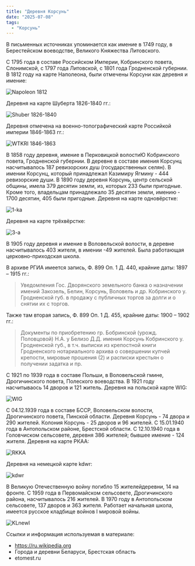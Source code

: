 ```yaml
---
title: "Деревня Корсунь"
date: "2025-07-08"
tags: 
  - "Корсунь"
---
```


В письменных источниках упоминается как имение в 1749 году, в Берестейском воеводстве, Великого Княжества Литовского.

С 1795 года в составе Российском Империи, Кобринского повета, Слонимской, с 1797 года Литовской, с 1801 года Гродненской губернии. В 1812 году на карте Наполеона, были отмечены Корсуни как деревня и имение:

![Napoleon 1812](https://github.com/user-attachments/assets/cc726a18-a1f9-4da3-bf71-6442fb86e69b)

Деревня на карте Шуберта 1826-1840 гг.:

![Shuber 1826-1840](https://github.com/user-attachments/assets/30188b67-3d63-4b76-93ec-8567c10bfd4e)

Деревня отмечена на военно-топографический карте Российкой империи 1846-1863 гг.:

![WTKRI 1846-1863](https://github.com/user-attachments/assets/ff37171f-a47a-4e84-90be-caf32e4b498b)

В 1858 году деревня, имение в Перковицкой волостиЮ Кобринского повета, Гродненской губернии. В деревне в составе имения Корсунц насчитывалось 187 ревизорских душ (государственных селян). В имении Корсунц, который принадлежал Казимиру Ягмину - 444 ревизорские души. В 1890 году деревня Корсунь, центр сельской общины, имела 379 десятин земли, из, которых 233 были пригодные. Кроме того, владельцам принадлежало 35 десятин земли, имению - 1700 десятин, 405 были пригодные. Деревня на карте одновёрстке:

![1-ka](https://github.com/user-attachments/assets/4149713b-b427-47ac-bf09-d301e9f0a517)

Деревня на карте трёхвёрстке:

![3-a](https://github.com/user-attachments/assets/4ea67db0-89c5-4a9b-b3ab-3fa6f5b43046)

В 1905 году деревня и имение в Воловельской волости, в деревне насчитывалось 403 жителя, в имении -49 жителей. Была работающая церковно-приходская школа.

В архиве РГИА имеется запись, Ф. 899 Оп. 1 Д. 440, крайние даты: 1897 – 1915 гг.:
> Уведомления Гос. Дворянского земельного банка о назначении имений Закозель, Белин, Корсунь, Воловель и др. Кобринского у. Гродненской губ. в продажу с публичных торгов за долги и о снятии их с торгов.

Также там вторая запись, Ф. 899 Оп. 1 Д. 455, крайние даты: 1900 – 1902 гг.:
> Документы по приобретению гр. Бобринской (урожд. Половцовой) Н.А. у Белизо Д.Д. имения Корсунь Кобринского у. Гродненской губ., в т.ч. выписки из крепостной книги Гродненского нотариального архива о совершении купчей крепости, мировые прошения (2) и расписки крестьян о получении задатка и пр.

С 1921 по 1939 года в составе Польши, в Воловельской гмине, Дрогичинского повета, Полеского воеводства. В 1921 году насчитываось 14 дворов и 121 житель. Деревня на польской карте WIG:

![WIG](https://github.com/user-attachments/assets/3707cd96-58cf-496a-97ef-9853f65d13d8)

С 04.12.1939 года в составе БССР, Воловельском волости, Дрогичинского повета, Пинской области. Деревня Корсунь - 74 двора и 290 жителей. Колония Корсунь - 25 дворов и 96 жителей. С 15.01.1940 года в Антопольском районе, Брестской области. С 12.10.1940 года в Головчиском сельсовете, деревня 386 жителей; бывшее имение - 124 жителя. Деревня на карте РКАА:

![RKKA](https://github.com/user-attachments/assets/0bfb8d42-bd6d-497b-b992-18ae869cbf0f)

Деревня на немецкой карте kdwr:

![kdwr](https://github.com/user-attachments/assets/279da8ec-c7ed-4625-ae18-8c012dd13631)

В Великую Отечественную войну погибло 15 жителейдеревни, 14 на фронте. С 1959 года в Первомайском сельсовете, Дрогичинского района, насчитывалось 216 жителей. В 1970 году в Антопольском сельсовете, 137 дворов и 363 жителя. Работает начальная школа, имеется русское кладбище войнов I мировой войны.

![KLnewI](https://github.com/user-attachments/assets/1617bf61-94a5-4bc7-805b-8f6b393a4b45)

Ссылки и информация используемая в материале:
- https://ru.wikipedia.org
- Города и деревни Беларуси, Брестская область
- etomest.ru
